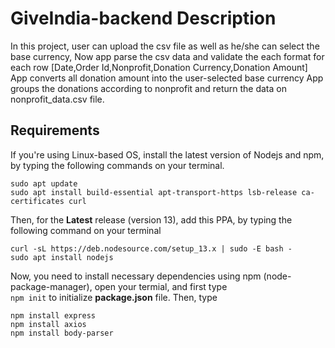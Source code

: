 # GiveIndia-backend Description

In this project, user can upload the csv file as well as he/she can select the base currency, Now app parse the csv data and validate the each format for each row [Date,Order Id,Nonprofit,Donation Currency,Donation Amount]
App converts all donation amount into the user-selected base currency
App groups the donations according to nonprofit and return the data on nonprofit_data.csv file.

## Requirements

If you're using Linux-based OS, install the latest version of Nodejs and npm, by typing the following commands on your terminal.

```
sudo apt update
sudo apt install build-essential apt-transport-https lsb-release ca-certificates curl

```
Then, for the **Latest** release (version 13), add this PPA, by typing the following command on your terminal

```
curl -sL https://deb.nodesource.com/setup_13.x | sudo -E bash -
sudo apt install nodejs

```
Now, you need to install necessary dependencies using npm (node-package-manager), open your termial, and first type <br>
`npm init` to initialize **package.json** file. Then, type <br>

```
npm install express
npm install axios
npm install body-parser

```
